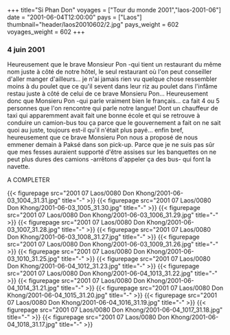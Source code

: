 +++
title="Si Phan Don"
voyages = ["Tour du monde 2001","laos-2001-06"]
date = "2001-06-04T12:00:00"
pays = ["Laos"]
thumbnail="header/laos20010602/2.jpg"
pays_weight = 602
voyages_weight = 602
+++
### 4 juin 2001

Heureusement que le brave Monsieur Pon -qui tient un restaurant du même nom 
juste à côté de notre hôtel, le seul restaurant où l'on peut conseiller d'aller 
manger d'ailleurs... je n'ai jamais rien vu quelque chose ressembler moins à 
du poulet que ce qu'il sevent dans leur riz au poulet dans l'infâme restau juste 
à côté de celui de ce brave Monsieru Pon... Heureusement donc que Monsieru Pon 
-qui parle vraiment bien le français... ca fait 4 ou 5 personnes que l'on rencontre 
qui parle notre langue! Dont un chauffeur de taxi qui apparemment avait fait 
une bonne école et qui se retrouve à conduire un camion-bus tou ça parce que 
le gouvernement a fait on ne sait quoi au juste, toujours est-il qu'il n'était 
plus payé... enfin bref, heureusement que ce brave Monsieru Pon nous a proposé 
de nous emmener demain à Paksé dans son pick-up. Parce que je ne suis pas sûr 
que mes fesses auraient supporté d'être assises sur les banquettes on ne peut 
plus dures des camions -arrêtons d'appeler ça des bus- qui font la navette.

A COMPLETER


<div id="TOTO">{{< figurepage src="2001 07 Laos/0080 Don Khong/2001-06-03_1004_31.31.jpg" title="-"  >}}
{{< figurepage src="2001 07 Laos/0080 Don Khong/2001-06-03_1005_31.30.jpg" title="-"  >}}
{{< figurepage src="2001 07 Laos/0080 Don Khong/2001-06-03_1006_31.29.jpg" title="-"  >}}
{{< figurepage src="2001 07 Laos/0080 Don Khong/2001-06-03_1007_31.28.jpg" title="-"  >}}
{{< figurepage src="2001 07 Laos/0080 Don Khong/2001-06-03_1008_31.27.jpg" title="-"  >}}
{{< figurepage src="2001 07 Laos/0080 Don Khong/2001-06-03_1009_31.26.jpg" title="-"  >}}
{{< figurepage src="2001 07 Laos/0080 Don Khong/2001-06-03_1010_31.25.jpg" title="-"  >}}
{{< figurepage src="2001 07 Laos/0080 Don Khong/2001-06-04_1012_31.23.jpg" title="-"  >}}
{{< figurepage src="2001 07 Laos/0080 Don Khong/2001-06-04_1013_31.22.jpg" title="-"  >}}
{{< figurepage src="2001 07 Laos/0080 Don Khong/2001-06-04_1014_31.21.jpg" title="-"  >}}
{{< figurepage src="2001 07 Laos/0080 Don Khong/2001-06-04_1015_31.20.jpg" title="-"  >}}
{{< figurepage src="2001 07 Laos/0080 Don Khong/2001-06-04_1016_31.19.jpg" title="-"  >}}
{{< figurepage src="2001 07 Laos/0080 Don Khong/2001-06-04_1017_31.18.jpg" title="-"  >}}
{{< figurepage src="2001 07 Laos/0080 Don Khong/2001-06-04_1018_31.17.jpg" title="-"  >}}
</DIV>

